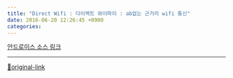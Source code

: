 ```yaml
---
title: "Direct Wifi : 다이렉트 와이파이 : ab없는 근거리 wifi 통신"
date: 2016-06-20 12:26:45 +0900
categories: 
---
```

  

[안드로이스 소스 링크](http://codesunsoo.blogspot.kr/2015/05/android-wifi-directwifi-peer-2-peer.html "안드로이스 소스 링크")



***
[🔗original-link](http://www.mins01.com/mh/tech/read/1016)